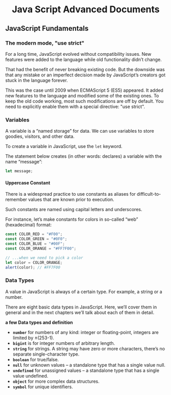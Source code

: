 <link rel="stylesheet" href="https://cdn.jsdelivr.net/npm/bootstrap-icons@1.5.0/font/bootstrap-icons.css">
<link rel="stylesheet" href="../../lib/doc_style.css">

<h1 style="text-align:center">Java Script Advanced Documents</h1>

## JavaScript Fundamentals

### The modern mode, "use strict"
For a long time, JavaScript evolved without compatibility issues. New features were added to the language while old functionality didn’t change.

That had the benefit of never breaking existing code. But the downside was that any mistake or an imperfect decision made by JavaScript’s creators got stuck in the language forever.

This was the case until 2009 when ECMAScript 5 (ES5) appeared. It added new features to the language and modified some of the existing ones. To keep the old code working, most such modifications are off by default. You need to explicitly enable them with a special directive: "use strict".

### Variables
A variable is a “named storage” for data. We can use variables to store goodies, visitors, and other data.

To create a variable in JavaScript, use the `let` keyword.

The statement below creates (in other words: declares) a variable with the name “message”:
```js
let message;
```

#### Uppercase Constant
There is a widespread practice to use constants as aliases for difficult-to-remember values that are known prior to execution.

Such constants are named using capital letters and underscores.

For instance, let’s make constants for colors in so-called “web” (hexadecimal) format:
```js
const COLOR_RED = "#F00";
const COLOR_GREEN = "#0F0";
const COLOR_BLUE = "#00F";
const COLOR_ORANGE = "#FF7F00";

// ...when we need to pick a color
let color = COLOR_ORANGE;
alert(color); // #FF7F00
```

### Data Types
A value in JavaScript is always of a certain type. For example, a string or a number.

There are eight basic data types in JavaScript. Here, we’ll cover them in general and in the next chapters we’ll talk about each of them in detail.

**a few Data types and definition**
- **`number`** for numbers of any kind: integer or floating-point, integers are limited by ±(253-1).
- **`bigint`** is for integer numbers of arbitrary length.
- **`string`** for strings. A string may have zero or more characters, there’s no separate single-character type.
- **`boolean`** for true/false.
- **`null`** for unknown values – a standalone type that has a single value null.
- **`undefined`** for unassigned values – a standalone type that has a single value undefined.
- **`object`** for more complex data structures.
- **`symbol`** for unique identifiers.









